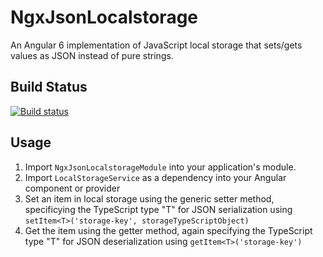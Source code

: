 # NgxJsonLocalstorage

An Angular 6 implementation of JavaScript local storage that sets/gets values as JSON instead of pure strings.

## Build Status
[![Build status](https://saji.visualstudio.com/Open%20Source/_apis/build/status/NgxJsonLocalStorage)](https://saji.visualstudio.com/Open%20Source/_build/latest?definitionId=27)

## Usage

1. Import `NgxJsonLocalstorageModule` into your application's module.
2. Import `LocalStorageService` as a dependency into your Angular component or provider
3. Set an item in local storage using the generic setter method, specificying the TypeScript type "T" for JSON serialization using `setItem<T>('storage-key', storageTypeScriptObject)`
4. Get the item using the getter method, again specifying the TypeScript type "T" for JSON deserialization using `getItem<T>('storage-key')`
